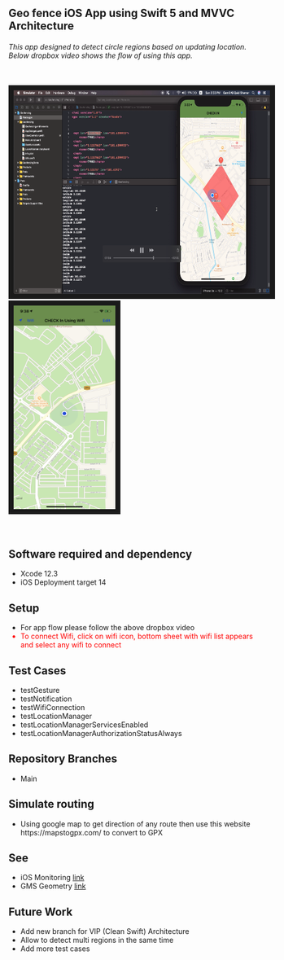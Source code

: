 <h2> Geo fence iOS App using Swift 5 and MVVC Architecture </h2>
<h6> This app designed to detect circle regions based on updating location. Below dropbox video shows the flow of using this app. </h6>
</br>

<a href="https://www.dropbox.com/s/t7ne4fvwo8vo558/final%20record.mov?dl=0">
  <img src="https://github.com/JSHAMMR/Geofencing/blob/master/Docs/Screenshot%202019-11-04%20at%201.13.04%20AM.png" 
alt="IMAGE ALT TEXT HERE" width="650" height="400" border="10" /></a>
  <img src="https://github.com/JSHAMMR/Geofencing/blob/master/Docs/IMG_0809.PNG" 
alt="IMAGE ALT TEXT HERE" width="200" height="400" border="10" />

</br>
</br>


</br>


<h2>Software required and dependency</h2>

<ul>
  <li>Xcode 12.3 </li>
  <li>iOS Deployment target 14 </li>
</ul>

<h2>Setup</h2>

<ul>
 <li> For app flow please follow the above dropbox video  </li>
  
 <li style="color:red;">To connect Wifi, click on wifi icon, bottom sheet with wifi list appears and select any wifi to connect </li>


</ul>

<h2>Test Cases </h2>
<ul>
 <li>testGesture</li>
 <li>testNotification</li>
   <li>testWifiConnection</li>
   <li>testLocationManager</li>

   <li>testLocationManagerServicesEnabled</li>
 <li>testLocationManagerAuthorizationStatusAlways</li>

</ul>


<h2>Repository Branches</h2>
<ul>
 <li>Main</li>
</ul>



<h2>Simulate routing </h2>
<ul>
 <li>Using google map to get direction of any route then use this website https://mapstogpx.com/ to convert to GPX </li>
</ul>
<h2>See</h2>
<ul>
 <li> iOS Monitoring <a href="https://developer.apple.com/documentation/corelocation/monitoring_the_user_s_proximity_to_geographic_regions">link</a></li>
  <li> GMS Geometry <a href="https://developers.google.com/maps/documentation/ios-sdk/reference/group___geometry_utils.html#gaba958d3776d49213404af249419d0ffd">link</a></li>
</ul>

<h2>Future Work </h2>
<ul>
 <li>Add new branch for VIP (Clean Swift) Architecture </li>
   <li>Allow to detect multi regions in the same time </li>
   <li>Add more test cases </li>


</ul>





